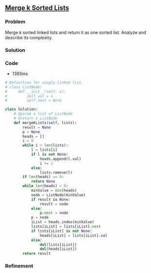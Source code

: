## [Merge k Sorted Lists](http://leetcode.com/problems/merge-k-sorted-lists/)

### Problem

Merge _k_ sorted linked lists and return it as one sorted list. Analyze and describe its complexity.

### Solution


### Code

- 1393ms

``` Python
# Definition for singly-linked list.
# class ListNode:
#     def __init__(self, x):
#         self.val = x
#         self.next = None

class Solution:
    # @param a list of ListNode
    # @return a ListNode
    def mergeKLists(self, lists):
        result = None
        p = None
        heads = []
        i = 0
        while i < len(lists):
            l = lists[i]
            if l is not None:
                heads.append(l.val)
                i += 1
            else:
                lists.remove(l)
        if len(heads) == 0:
            return None
        while len(heads) > 0:
            minValue = min(heads)
            node = ListNode(minValue)
            if result is None:
                result = node
            else:
                p.next = node
            p = node
            iList = heads.index(minValue)
            lists[iList] = lists[iList].next
            if lists[iList] is not None:
                heads[iList] = lists[iList].val
            else:
                del(lists[iList])
                del(heads[iList])
        return result
```

### Refinement
